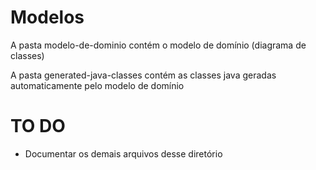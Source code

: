 # Modelos

A pasta modelo-de-dominio contém o modelo de domínio (diagrama de classes)

A pasta generated-java-classes contém as classes java geradas automaticamente pelo modelo de domínio

# TO DO

- Documentar os demais arquivos desse diretório
